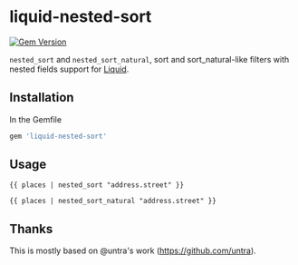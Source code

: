 # liquid-nested-sort

[![Gem Version](https://img.shields.io/gem/v/liquid-nested-sort.svg)](https://rubygems.org/gems/liquid-nested-sort)

`nested_sort` and `nested_sort_natural`, sort and sort_natural-like filters
with nested fields support for [Liquid](https://shopify.github.io/liquid/).

## Installation

In the Gemfile

```ruby
gem 'liquid-nested-sort'
```

## Usage

```liquid
{{ places | nested_sort "address.street" }}
```

```liquid
{{ places | nested_sort_natural "address.street" }}
```

## Thanks

This is mostly based on @untra's work (https://github.com/untra).
